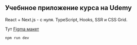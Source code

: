 ## Учебнное приложение курса на Udemy

React + Next.js - с нуля. TypeScript, Hooks, SSR и CSS Grid.

Тут [Figma макет](https://www.figma.com/file/TfbFDhdlFhR5UoYPJddxxO/%D0%9A%D1%83%D1%80%D1%81-2---NextJS-(Copy)?node-id=0%3A1&t=CMpACcU01egqqSFB-1) 

```bash
npm run dev
```